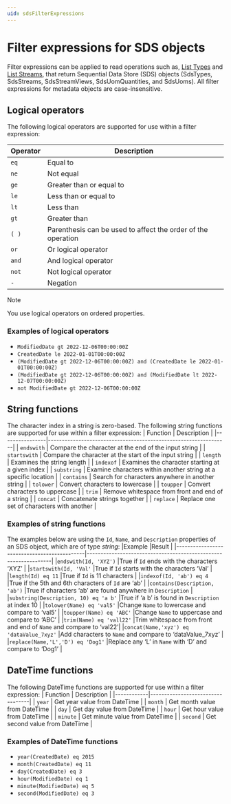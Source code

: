 ```yaml
---
uid: sdsFilterExpressions
---
```


# Filter expressions for SDS objects
Filter expressions can be applied to read operations such as, [List Types](xref:sds-types#list-types) and [List Streams](xref:sds-streams#list-streams), that return Sequential Data Store (SDS) objects (SdsTypes, SdsStreams, SdsStreamViews, SdsUomQuantities, and SdsUoms). 
All filter expressions for metadata objects are case-insensitive.


## Logical operators
The following logical operators are supported for use within a filter
expression:

| Operator   | Description                                             |
|------------|-----------------------------------------------------|
| ``eq``     | Equal to                                            |
| ``ne``     | Not equal                                           |
| ``ge``     | Greater than or equal to                            |
| ``le``     | Less than or equal to                               |
| ``lt``     | Less than                                           |
| ``gt``     | Greater than                                        |
| ``( )``    | Parenthesis can be used to affect the order of the operation |
| ``or``     | Or logical operator                                 |
| ``and``    | And logical operator                                |
| ``not``    | Not logical operator                                |
| ``-``      | Negation                                            |

> [!NOTE]
> You use logical operators on ordered properties.  

### Examples of logical operators
- ``ModifiedDate gt 2022-12-06T00:00:00Z``
- ``CreatedDate le 2022-01-01T00:00:00Z``
- ``(ModifiedDate gt 2022-12-06T00:00:00Z) and (CreatedDate le 2022-01-01T00:00:00Z)``
- ``(ModifiedDate gt 2022-12-06T00:00:00Z) and (ModifiedDate lt 2022-12-07T00:00:00Z)``
- ``not ModifiedDate gt 2022-12-06T00:00:00Z``

## String functions
The character index in a string is zero-based. The following string functions are supported for use within a
filter expression:
| Function       | Description                                                         |
|----------------|-----------------------------------------------------------------|
| ``endswith``   | Compare the character at the end of the input string            |
| ``startswith`` | Compare the character at the start of the input string          |
| ``length``     | Examines the string length                                      |
| ``indexof``    | Examines the character starting at a given index                |
| ``substring``  | Examine characters within another string at a specific location |
| ``contains``	 | Search for characters anywhere in another string                |
| ``tolower``    | Convert characters to lowercase                                 |
| ``toupper``    | Convert characters to uppercase                                 |
| ``trim``       | Remove whitespace from front and end of a string                |
| ``concat``     | Concatenate strings together                                    |
| ``replace``    | Replace one set of characters with another                      |

### Examples of string functions
The examples below are using the ``Id``, ``Name``, and ``Description`` properties of an SDS object, which are of type *string*: 
|Example                                      |Result                                                           |
|---------------------------------------------|-----------------------------------------------------------------|
|``endswith(Id, 'XYZ')``                      |True if ``Id`` ends with the characters ‘XYZ’                    |
|``startswith(Id, 'Val'``                     |True if ``Id`` starts with the characters ‘Val’                  |
|``length(Id) eq 11``                         |True if ``Id`` is 11 characters                                  |
|``indexof(Id, 'ab') eq 4``                   |True if the 5th and 6th characters of ``Id`` are ‘ab’            |
|``contains(Description, 'ab')``              |True if characters ‘ab’ are found anywhere in ``Description``    |
|``substring(Description, 10) eq 'a b'``      |True if ‘a b’ is found in ``Description`` at index 10            |
|``tolower(Name) eq 'val5'``                  |Change ``Name`` to lowercase and compare to ‘val5’               |
|``toupper(Name) eq 'ABC'``                   |Change ``Name`` to uppercase and compare to ‘ABC’                |
|``trim(Name) eq 'vall22'``                   |Trim whitespace from front and end of ``Name`` and compare to ‘val22’|
|``concat(Name,'xyz') eq 'dataValue_7xyz'``   |Add characters to ``Name`` and compare to ‘dataValue_7xyz’       |
|``replace(Name,'L','D') eq 'Dog1'``          |Replace any ‘L’ in ``Name`` with ‘D’ and compare to ‘Dog1’       |

## DateTime functions
The following DateTime functions are supported for use within a filter
expression:
| Function   | Description                          |
|------------|----------------------------------|
| ``year``   | Get year value from DateTime     |
| ``month``  | Get month value from DateTime    |
| ``day``    | Get day value from DateTime      |
| ``hour``   | Get hour value from DateTime     |
| ``minute`` | Get minute value from DateTime   |
| ``second`` | Get second value from DateTime   |

### Examples of DateTime functions
-  ``year(CreatedDate) eq 2015``
-  ``month(CreatedDate) eq 11``
-  ``day(CreatedDate) eq 3``
-  ``hour(ModifiedDate) eq 1``
-  ``minute(ModifiedDate) eq 5``
-  ``second(ModifiedDate) eq 3``
